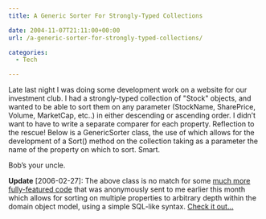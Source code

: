 ```yaml
---
title: A Generic Sorter For Strongly-Typed Collections

date: 2004-11-07T21:11:00+00:00
url: /a-generic-sorter-for-strongly-typed-collections/

categories:
  - Tech

---
```

<!--kg-card-begin: html-->

Late last night I was doing some development work on a website for our investment club. I had a strongly-typed collection of "Stock" objects, and wanted to be able to sort them on any parameter (StockName, SharePrice, Volume, MarketCap, etc..) in either descending or ascending order. I didn’t want to have to write a separate comparer for each property. Reflection to the rescue! Below is a GenericSorter class, the use of which allows for the development of a Sort() method on the collection taking as a parameter the name of the property on which to sort. Smart.



Bob’s your uncle.

**Update** [2006-02-27]: The above class is no match for some [much more fully-featured code][1] that was anonymously sent to me earlier this month which allows for sorting on multiple properties to arbitrary depth within the domain object model, using a simple SQL-like syntax. [Check it out&#8230;][1]

<!--kg-card-end: html-->

 [1]: https://blog.iannelson.uk/universal-comparer-for-net/